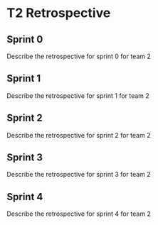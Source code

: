 # T2 Retrospective

## Sprint 0

Describe the retrospective for sprint 0 for team 2

## Sprint 1

Describe the retrospective for sprint 1 for team 2

## Sprint 2

Describe the retrospective for sprint 2 for team 2

## Sprint 3

Describe the retrospective for sprint 3 for team 2

## Sprint 4

Describe the retrospective for sprint 4 for team 2
